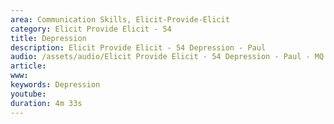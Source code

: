```yaml
---
area: Communication Skills, Elicit-Provide-Elicit
category: Elicit Provide Elicit - 54
title: Depression
description: Elicit Provide Elicit - 54 Depression - Paul
audio: /assets/audio/Elicit Provide Elicit - 54 Depression - Paul - MQ.mp3
article: 
www: 
keywords: Depression
youtube: 
duration: 4m 33s
--- 
```


